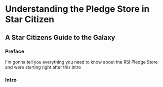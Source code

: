 # Understanding the Pledge Store in Star Citizen
## A Star Citizens Guide to the Galaxy

### Preface
I'm gonna tell you everything you need to know about the RSI Pledge Store and were starting right after this intro

### Intro
